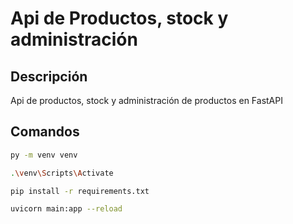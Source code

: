 # Api de Productos, stock y administración
## Descripción
Api de productos, stock y administración de productos en FastAPI

## Comandos 
```bash
py -m venv venv
```

```bash
.\venv\Scripts\Activate
```

```bash
pip install -r requirements.txt
```

```bash
uvicorn main:app --reload
```